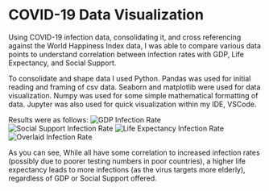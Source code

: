 # COVID-19 Data Visualization

Using COVID-19 infection data, consolidating it, and cross referencing against the World Happiness Index data, I was able to compare various data points to understand correlation between infection rates with GDP, Life Expectancy, and Social Support.

To consolidate and shape data I used Python.
Pandas was used for initial reading and framing of csv data.
Seaborn and matplotlib were used for data visualization.
Numpy was used for some simple mathematical formatting of data.
Jupyter was also used for quick visualization within my IDE, VSCode.

Results were as follows:
![GDP Infection Rate]('/GDPvInfectionRate.png')
![Social Support Infection Rate]('/SocialSupportvInfectionRate.png')
![Life Expectancy Infection Rate]('/LifeExpvInfectionRate.png')
![Overlaid Infection Rate]('/ComparativeInfectionRate.png.png')


As you can see, While all have some correlation to increased infection rates (possibly due to poorer testing numbers in poor countries), a higher life expectancy leads to more infections (as the virus targets more elderly), regardless of GDP or Social Support offered.

